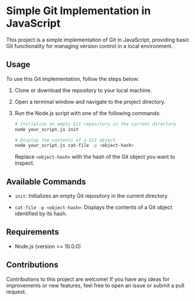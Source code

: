 # Simple Git Implementation in JavaScript

This project is a simple implementation of Git in JavaScript, providing basic Git functionality for managing version control in a local environment.

## Usage

To use this Git implementation, follow the steps below:

1. Clone or download the repository to your local machine.

2. Open a terminal window and navigate to the project directory.

3. Run the Node.js script with one of the following commands:

   ```bash
   # Initialize an empty Git repository in the current directory
   node your_script.js init

   # Display the contents of a Git object
   node your_script.js cat-file -p <object-hash>
   ```

   Replace `<object-hash>` with the hash of the Git object you want to inspect.

## Available Commands

- `init`: Initializes an empty Git repository in the current directory.

- `cat-file -p <object-hash>`: Displays the contents of a Git object identified by its hash.

## Requirements

- Node.js (version >= 10.0.0)

## Contributions

Contributions to this project are welcome! If you have any ideas for improvements or new features, feel free to open an issue or submit a pull request.
